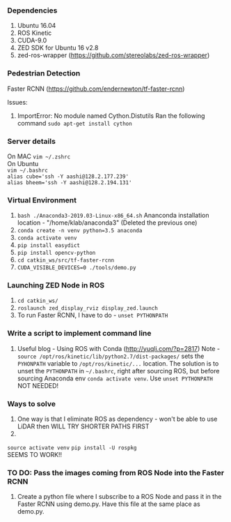 ### Dependencies 

1. Ubuntu 16.04 
2. ROS Kinetic 
3. CUDA-9.0
4. ZED SDK for Ubuntu 16 v2.8 
5. zed-ros-wrapper (https://github.com/stereolabs/zed-ros-wrapper) 

### Pedestrian Detection 
Faster RCNN (https://github.com/endernewton/tf-faster-rcnn)

Issues: 
1) ImportError: No module named Cython.Distutils
Ran the following command 
`sudo apt-get install cython`

### Server details 
On MAC 
`vim ~/.zshrc`    
On Ubuntu      
`vim ~/.bashrc`    
`alias cube='ssh -Y aashi@128.2.177.239'`    
`alias bheem='ssh -Y aashi@128.2.194.131'`   

### Virtual Environment 
1) `bash ./Anaconda3-2019.03-Linux-x86_64.sh`
Ananconda installation location - "/home/klab/anaconda3" (Deleted the previous one) 
2) `conda create -n venv python=3.5 anaconda`
3) `conda activate venv`
4) `pip install easydict`
5) `pip install opencv-python`
6) `cd catkin_ws/src/tf-faster-rcnn`
7) `CUDA_VISIBLE_DEVICES=0 ./tools/demo.py`

### Launching ZED Node in ROS 
1) `cd catkin_ws/`
2) `roslaunch zed_display_rviz display_zed.launch`
3) To run Faster RCNN, I have to do - `unset PYTHONPATH`

### Write a script to implement command line 
1) Useful blog - Using ROS with Conda (http://yuqli.com/?p=2817)
Note - `source /opt/ros/kinetic/lib/python2.7/dist-packages/` sets the `PYHONPATH` variable to `/opt/ros/kinetic/...` location. The solution is to unset the `PYTHONPATH` in `~/.bashrc`, right after sourcing ROS, but before sourcing Anaconda env `conda activate venv`. Use `unset PYTHONPATH`      
NOT NEEDED!

### Ways to solve
1) One way is that I eliminate ROS as dependency - won't be able to use LiDAR then
WILL TRY SHORTER PATHS FIRST   
2)
`source activate venv` 
`pip install -U rospkg`  
SEEMS TO WORK!!

### TO DO: Pass the images coming from ROS Node into the Faster RCNN 
1) Create a python file where I subscribe to a ROS Node and pass it in the Faster RCNN using demo.py. Have this file at the same place as demo.py. 